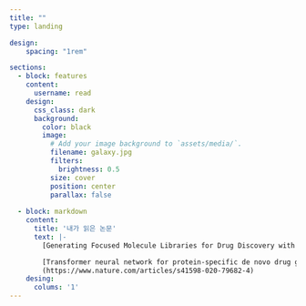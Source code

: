 ```yaml
---
title: ""
type: landing

design:
    spacing: "1rem"

sections:
  - block: features
    content:
      username: read
    design:
      css_class: dark
      background: 
        color: black
        image:
          # Add your image background to `assets/media/`.
          filename: galaxy.jpg
          filters:
            brightness: 0.5
          size: cover
          position: center
          parallax: false
          
  - block: markdown
    content:
      title: '내가 읽은 논문'
      text: |-
        [Generating Focused Molecule Libraries for Drug Discovery with Recurrent Neural Networks](https://pubs.acs.org/doi/full/10.1021/acscentsci.7b00512)

        [Transformer neural network for protein-specific de novo drug generation as a machine translation problem]
        (https://www.nature.com/articles/s41598-020-79682-4)
    desing:
      colums: '1'
---
```


